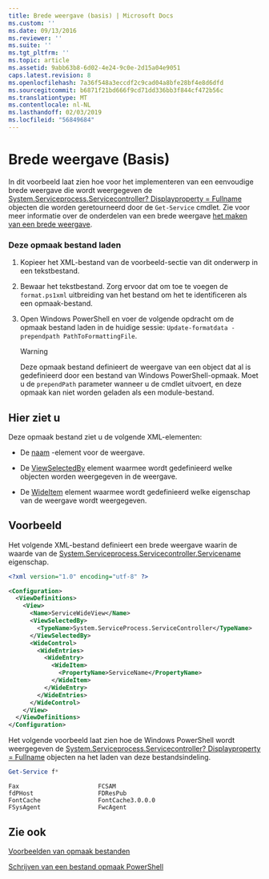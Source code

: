 ```yaml
---
title: Brede weergave (basis) | Microsoft Docs
ms.custom: ''
ms.date: 09/13/2016
ms.reviewer: ''
ms.suite: ''
ms.tgt_pltfrm: ''
ms.topic: article
ms.assetid: 9abb63b8-6d02-4e24-9c0e-2d15a04e9051
caps.latest.revision: 8
ms.openlocfilehash: 7a36f548a3eccdf2c9cad04a8bfe28bf4e8d6dfd
ms.sourcegitcommit: b6871f21bd666f9cd71dd336bb3f844cf472b56c
ms.translationtype: MT
ms.contentlocale: nl-NL
ms.lasthandoff: 02/03/2019
ms.locfileid: "56849684"
---
```

# <a name="wide-view-basic"></a>Brede weergave (Basis)

In dit voorbeeld laat zien hoe voor het implementeren van een eenvoudige brede weergave die wordt weergegeven de [System.Serviceprocess.Servicecontroller? Displayproperty = Fullname](/dotnet/api/System.ServiceProcess.ServiceController) objecten die worden geretourneerd door de `Get-Service` cmdlet. Zie voor meer informatie over de onderdelen van een brede weergave [het maken van een brede weergave](./creating-a-wide-view.md).

### <a name="to-load-this-formatting-file"></a>Deze opmaak bestand laden

1. Kopieer het XML-bestand van de voorbeeld-sectie van dit onderwerp in een tekstbestand.

2. Bewaar het tekstbestand. Zorg ervoor dat om toe te voegen de `format.ps1xml` uitbreiding van het bestand om het te identificeren als een opmaak-bestand.

3. Open Windows PowerShell en voer de volgende opdracht om de opmaak bestand laden in de huidige sessie: `Update-formatdata -prependpath PathToFormattingFile`.

   > [!WARNING]
   > Deze opmaak bestand definieert de weergave van een object dat al is gedefinieerd door een bestand van Windows PowerShell-opmaak. Moet u de `prependPath` parameter wanneer u de cmdlet uitvoert, en deze opmaak kan niet worden geladen als een module-bestand.

## <a name="demonstrates"></a>Hier ziet u

Deze opmaak bestand ziet u de volgende XML-elementen:

- De [naam](./name-element-for-view-format.md) -element voor de weergave.

- De [ViewSelectedBy](./viewselectedby-element-format.md) element waarmee wordt gedefinieerd welke objecten worden weergegeven in de weergave.

- De [WideItem](./wideitem-element-for-widecontrol-format.md) element waarmee wordt gedefinieerd welke eigenschap van de weergave wordt weergegeven.

## <a name="example"></a>Voorbeeld

Het volgende XML-bestand definieert een brede weergave waarin de waarde van de [System.Serviceprocess.Servicecontroller.Servicename](/dotnet/api/System.ServiceProcess.ServiceController.ServiceName) eigenschap.

```xml
<?xml version="1.0" encoding="utf-8" ?>

<Configuration>
  <ViewDefinitions>
    <View>
      <Name>ServiceWideView</Name>
      <ViewSelectedBy>
        <TypeName>System.ServiceProcess.ServiceController</TypeName>
      </ViewSelectedBy>
      <WideControl>
        <WideEntries>
          <WideEntry>
            <WideItem>
              <PropertyName>ServiceName</PropertyName>
            </WideItem>
          </WideEntry>
        </WideEntries>
      </WideControl>
    </View>
  </ViewDefinitions>
</Configuration>
```

Het volgende voorbeeld laat zien hoe de Windows PowerShell wordt weergegeven de [System.Serviceprocess.Servicecontroller? Displayproperty = Fullname](/dotnet/api/System.ServiceProcess.ServiceController) objecten na het laden van deze bestandsindeling.

```powershell
Get-Service f*
```

```output
Fax                      FCSAM
fdPHost                  FDResPub
FontCache                FontCache3.0.0.0
FSysAgent                FwcAgent
```

## <a name="see-also"></a>Zie ook

[Voorbeelden van opmaak bestanden](./examples-of-formatting-files.md)

[Schrijven van een bestand opmaak PowerShell](./writing-a-powershell-formatting-file.md)
